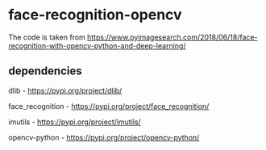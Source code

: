 # face-recognition-opencv

The code is taken from https://www.pyimagesearch.com/2018/06/18/face-recognition-with-opencv-python-and-deep-learning/

## dependencies

dlib - https://pypi.org/project/dlib/

face_recognition - https://pypi.org/project/face_recognition/

imutils - https://pypi.org/project/imutils/

opencv-python - https://pypi.org/project/opencv-python/